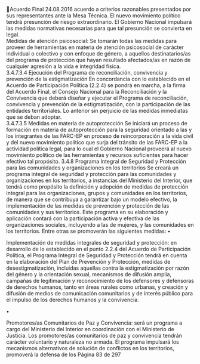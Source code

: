 Acuerdo Final 
24.08.2016 
acuerdo  a  criterios  razonables  presentados  por  sus  representantes  ante  la  Mesa  Técnica.  El  nuevo 
movimiento  político  tendrá  presunción  de  riesgo  extraordinario.  El  Gobierno  Nacional  impulsará  las 
medidas normativas necesarias para que tal presunción se convierta en legal.  
Medidas de atención psicosocial: Se tomarán todas las medidas para proveer de herramientas en materia 
de  atención  psicosocial  de  carácter  individual  o  colectivo  y  con  enfoque  de  género,  a  aquellos 
destinatarios/as  del  programa  de  protección  que  hayan  resultado  afectados/as  en  razón  de  cualquier 
agresión a la vida e integridad física.  
3.4.7.3.4 Ejecución del Programa de reconciliación, convivencia y prevención de la estigmatización 
En concordancia con lo establecido en el Acuerdo de Participación Política (2.2.4) se pondrá en marcha, a 
la firma del Acuerdo Final, el Consejo Nacional para la Reconciliación y la Convivencia que deberá diseñar 
y  ejecutar  el  Programa  de  reconciliación,  convivencia  y  prevención  de  la  estigmatización,  con  la 
participación  de  las  entidades  territoriales.  Lo  anterior  sin  perjuicio  de  las  medidas  inmediatas  que  se 
deban adoptar.  
3.4.7.3.5 Medidas en materia de autoprotección 
Se iniciará un proceso de formación en materia de autoprotección para la seguridad orientado a las y los 
integrantes de las FARC-EP en proceso de reincorporación a la vida civil y del nuevo movimiento político 
que  surja  del  tránsito  de  las  FARC-EP  a  la  actividad  política  legal,  para  lo  cual  el  Gobierno  Nacional 
proveerá al nuevo movimiento político de las herramientas y recursos suficientes para hacer efectivo tal 
propósito. 
3.4.8 Programa Integral de Seguridad y Protección para las comunidades y organizaciones en los 
territorios 
Se creará un programa integral de seguridad y protección para las comunidades y organizaciones en los 
territorios, a instancias del Ministerio del Interior, que tendrá como propósito la definición y adopción de 
medidas  de  protección  integral  para  las  organizaciones,  grupos  y  comunidades  en  los  territorios,  de 
manera que se contribuya a garantizar bajo un modelo efectivo, la implementación de las medidas de 
prevención  y  protección  de  las  comunidades  y  sus  territorios.  Este  programa  en  su  elaboración  y 
aplicación contará con la participación activa y efectiva de las organizaciones sociales, incluyendo a las de 
mujeres, y las comunidades en los territorios. Entre otras se promoverán las siguientes medidas: 
•

Implementación  de  medidas  integrales  de  seguridad  y  protección:  en  desarrollo  de  lo 
establecido  en  el  punto  2.2.4  del  Acuerdo  de  Participación  Política,  el  Programa  Integral  de 
Seguridad y Protección tendrá en cuenta en la elaboración del Plan de Prevención y Protección, 
medidas de desestigmatización, incluidas aquellas contra la estigmatización por razón del género 
y  la  orientación  sexual,  mecanismos  de  difusión  amplia,  campañas  de  legitimación  y 
reconocimiento  de  los  defensores  y  defensoras  de  derechos  humanos,  tanto  en  áreas  rurales 
como urbanas, y creación y difusión de medios de comunicación comunitarios y de interés público 
para el impulso de los derechos humanos y la convivencia.  

•

Promotores/as Comunitarios de Paz y Convivencia: será un programa a cargo del Ministerio del 
Interior en coordinación con el Ministerio de Justicia. Los promotores/as comunitarios de paz y 
convivencia  tendrán  carácter  voluntario  y  naturaleza  no  armada.  El  programa  impulsará  los 
mecanismos alternativos de solución de conflictos en los territorios, promoverá la defensa de los 
Página 83 de 297 

 

